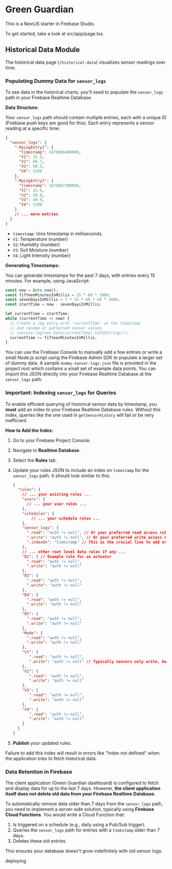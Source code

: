 
# Green Guardian

This is a NextJS starter in Firebase Studio.

To get started, take a look at src/app/page.tsx.

## Historical Data Module

The historical data page (`/historical-data`) visualizes sensor readings over time.

### Populating Dummy Data for `sensor_logs`

To see data in the historical charts, you'll need to populate the `sensor_logs` path in your Firebase Realtime Database.

**Data Structure:**

Your `sensor_logs` path should contain multiple entries, each with a unique ID (Firebase push keys are good for this). Each entry represents a sensor reading at a specific time:

```json
{
  "sensor_logs": {
    "-MyLogEntry1": {
      "timestamp": 1678886400000, 
      "V1": 25.5,           
      "V2": 60.1,           
      "V3": 50.3,           
      "V4": 5100            
    },
    "-MyLogEntry2": {
      "timestamp": 1678887300000, 
      "V1": 25.6,
      "V2": 59.8,
      "V3": 49.9,
      "V4": 5200
    }
    // ... more entries
  }
}
```

*   `timestamp`: Unix timestamp in milliseconds.
*   `V1`: Temperature (number)
*   `V2`: Humidity (number)
*   `V3`: Soil Moisture (number)
*   `V4`: Light Intensity (number)

**Generating Timestamps:**

You can generate timestamps for the past 7 days, with entries every 15 minutes. For example, using JavaScript:

```javascript
const now = Date.now();
const fifteenMinutesInMillis = 15 * 60 * 1000;
const sevenDaysInMillis = 7 * 24 * 60 * 60 * 1000;
const startTime = now - sevenDaysInMillis;

let currentTime = startTime;
while (currentTime <= now) {
  // Create a log entry with 'currentTime' as the timestamp
  // and random or patterned sensor values.
  // console.log(new Date(currentTime).toISOString()); 
  currentTime += fifteenMinutesInMillis;
}
```

You can use the Firebase Console to manually add a few entries or write a small Node.js script using the Firebase Admin SDK to populate a larger set of dummy data. A sample `dummy-sensor-logs.json` file is provided in the project root which contains a small set of example data points. You can import this JSON directly into your Firebase Realtime Database at the `sensor_logs` path.

### **Important: Indexing `sensor_logs` for Queries**

To enable efficient querying of historical sensor data by timestamp, you **must** add an index to your Firebase Realtime Database rules. Without this index, queries like the one used in `getSensorHistory` will fail or be very inefficient.

**How to Add the Index:**

1.  Go to your Firebase Project Console.
2.  Navigate to **Realtime Database**.
3.  Select the **Rules** tab.
4.  Update your rules JSON to include an index on `timestamp` for the `sensor_logs` path. It should look similar to this:

    ```json
    {
      "rules": {
        // ... your existing rules ...
        "users": {
          // ... your user rules ...
        },
        "schedules": {
            // ... your schedule rules ...
        },
        "sensor_logs": {
          ".read": "auth != null", // Or your preferred read access rule
          ".write": "auth != null", // Or your preferred write access rule
          ".indexOn": "timestamp" // This is the crucial line to add or ensure exists
        },
        // ... other root level data rules if any ...
        "B2": { // Example rule for an actuator
          ".read": "auth != null",
          ".write": "auth != null"
        },
        "B3": {
          ".read": "auth != null",
          ".write": "auth != null"
        },
        "B4": {
          ".read": "auth != null",
          ".write": "auth != null"
        },
        "B5": {
          ".read": "auth != null",
          ".write": "auth != null"
        },
        "Mode": {
          ".read": "auth != null",
          ".write": "auth != null"
        },
        "V1": {
           ".read": "auth != null",
           ".write": "auth != null" // Typically sensors only write, but read for dashboard
        },
        "V2": {
           ".read": "auth != null",
           ".write": "auth != null"
        },
        "V3": {
           ".read": "auth != null",
           ".write": "auth != null"
        },
        "V4": {
           ".read": "auth != null",
           ".write": "auth != null"
        }
      }
    }
    ```

5.  **Publish** your updated rules.

Failure to add this index will result in errors like "Index not defined" when the application tries to fetch historical data.

### Data Retention in Firebase

The client application (Green Guardian dashboard) is configured to fetch and display data for up to the last 7 days. However, **the client application itself does not delete old data from your Firebase Realtime Database.**

To automatically remove data older than 7 days from the `sensor_logs` path, you need to implement a server-side solution, typically using **Firebase Cloud Functions**. You would write a Cloud Function that:
1.  Is triggered on a schedule (e.g., daily using a Pub/Sub trigger).
2.  Queries the `sensor_logs` path for entries with a `timestamp` older than 7 days.
3.  Deletes these old entries.

This ensures your database doesn't grow indefinitely with old sensor logs.

deploying

```
